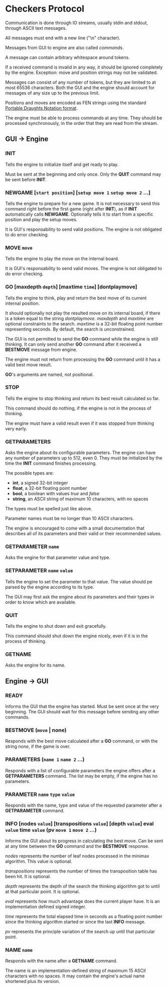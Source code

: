 # Checkers Protocol

Communication is done through IO streams, usually stdin and stdout, through ASCII text messages.

All messages must end with a new line ("\n" character).

Messages from GUI to engine are also called *commands*.

A message can contain arbitrary whitespace around tokens.

If a received command is invalid in any way, it should be ignored completely by the engine. Exception:
move and position strings may not be validated.

Messages can consist of any number of tokens, but they are limited to at most 65536 characters. Both the GUI
and the engine should account for messages of any size up to the previous limit.

Positions and moves are encoded as FEN strings using the standard
[Portable Draughts Notation format](https://en.wikipedia.org/wiki/Portable_Draughts_Notation).

The engine must be able to process commands at any time. They should be processed synchronously, in the order
that they are read from the stream.

## GUI -> Engine

### INIT

Tells the engine to initialize itself and get ready to play.

Must be sent at the beginning and only once. Only the **QUIT** command may be sent before **INIT**.

### NEWGAME [`start position`] [`setup move 1` `setup move 2` ...]

Tells the engine to prepare for a new game. It is not necessary to send this command right before the first game
(right after **INIT**), as if **INIT** automatically calls **NEWGAME**. Optionally tells it to start from a
specific position and play the setup moves.

It is GUI's responsability to send valid positions. The engine is not obligated to do error checking.

### MOVE `move`

Tells the engine to play the move on the internal board.

It is GUI's responsability to send valid moves. The engine is not obligated to do error checking.

### GO [maxdepth `depth`] [maxtime `time`] [dontplaymove]

Tells the engine to think, play and return the best move of its current internal position.

It should optionally not play the resulted move on its internal board, if there is a token equal to the
string *dontplaymove*. *maxdepth* and *maxtime* are optional constraints to the search. *maxtime* is
a 32-bit floating point number representing seconds. By default, the search is unconstrained.

The GUI is not permitted to send the **GO** command while the engine is still thinking. It can only send another
**GO** command after it received a **BESTMOVE** message from engine.

The engine must not return from processing the **GO** command until it has a valid best move result.

**GO**'s arguments are named, not positional.

### STOP

Tells the engine to stop thinking and return its best result calculated so far.

This command should do nothing, if the engine is not in the process of thinking.

The engine must have a valid result even if it was stopped from thinking very early.

### GETPARAMETERS

Asks the engine about its configurable parameters. The engine can have any number of parameters up to 512, even 0.
They must be initialized by the time the **INIT** command finishes processing.

The possible types are:

- **int**, a signed 32-bit integer
- **float**, a 32-bit floating point number
- **bool**, a boolean with values *true* and *false*
- **string**, an ASCII string of maximum 10 characters, with no spaces

The types must be spelled just like above.

Parameter names must be no longer than 10 ASCII characters.

The engine is encouraged to come with a small documentation that describes all of its parameters and their valid or
their recommended values.

### GETPARAMETER `name`

Asks the engine for that parameter value and type.

### SETPARAMETER `name` `value`

Tells the engine to set the parameter to that value. The value should pe parsed by the engine according to its type.

The GUI may first ask the engine about its parameters and their types in order to know which are available.

### QUIT

Tells the engine to shut down and exit gracefully.

This command should shut down the engine nicely, even if it is in the process of thinking.

### GETNAME

Asks the engine for its name.

## Engine -> GUI

### READY

Informs the GUI that the engine has started. Must be sent once at the very beginning. The GUI should wait for this
message before sending any other commands.

### BESTMOVE (`move` | none)

Responds with the best move calculated after a **GO** command, or with the string *none*, if the game is over.

### PARAMETERS (`name 1` `name 2` ...)

Responds with a list of configurable parameters the engine offers after a **GETPARAMETERS** command.
The list may be empty, if the engine has no parameters.

### PARAMETER `name` `type` `value`

Responds with the name, type and value of the requested parameter after a **GETPARAMETER** command.

### INFO [nodes `value`] [transpositions `value`] [depth `value`] eval `value` time `value` (pv `move 1` `move 2` ...)

Informs the GUI about its progress in calculating the best move. Can be sent at any time between the **GO**
command and the **BESTMOVE** response.

*nodes* represents the number of leaf nodes processed in the minimax algorithm. This value is optional.

*transpositions* represents the number of times the transposition table has been hit. It is optional.

*depth* represents the depth of the search the thinking algorithm got to until at that particular point.
It is optional.

*eval* represents how much advantage does the current player have. It is an implementation defined signed integer.

*time* represents the total elapsed time in seconds as a floating point number since the thinking algorithm
started or since the last **INFO** message.

*pv* represents the principle variation of the search up until that particular point.

### NAME `name`

Responds with the name after a **GETNAME** command.

The name is an implementation-defined string of maximum 15 ASCII characters with no spaces. It may contain the
engine's actual name shortened plus its version.
